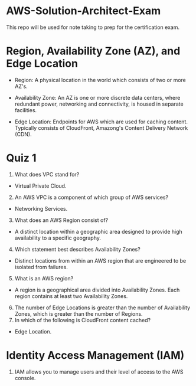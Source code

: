 # AWS-Solution-Architect-Exam
This repo will be used for note taking to prep for the certification exam.

# Region, Availability Zone (AZ), and Edge Location

- Region: A physical location in the world which consists of two or more AZ's.

- Availability Zone: An AZ is one or more discrete data centers, where redundant power, networking and connectivity, is housed in separate facilities.

- Edge Location:  Endpoints for AWS which are used for caching content.  Typically consists of CloudFront, Amazong's Content Delivery Network (CDN).

# Quiz 1

1. What does VPC stand for?  
  - Virtual Private Cloud.
2. An AWS VPC is a component of which group of AWS services?
  - Networking Services.
3. What does an AWS Region consist of?
  - A distinct location within a geographic area designed to provide high availability to a specific geography.
4. Which statement best describes Availability Zones?
  - Distinct locations from within an AWS region that are engineered to be isolated from failures.
5. What is an AWS region?
  - A region is a geographical area divided into Availability Zones. Each region contains at least two Availability Zones.
6. The number of Edge Locations is greater than the number of Availability Zones, which is greater than the number of Regions.
7. In which of the following is CloudFront content cached?
  - Edge Location.

  # Identity Access Management (IAM)
  1. IAM allows you to manage users and their level of access to the AWS console.
